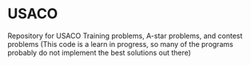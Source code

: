 # USACO
Repository for USACO Training problems, A-star problems, and contest problems
(This code is a learn in progress, so many of the programs probably do not implement the best solutions out there)
